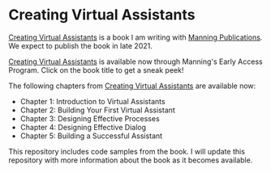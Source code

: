 # Creating Virtual Assistants

[Creating Virtual Assistants](https://www.manning.com/books/creating-virtual-assistants?utm_source=andrewrfreed&utm_medium=affiliate&utm_campaign=book_freed_creating_12_27_20&a_aid=andrewrfreed&a_bid=cc3c6977) is a book I am writing with [Manning Publications](https://www.manning.com/).  We expect to publish the book in late 2021.  

[Creating Virtual Assistants](https://www.manning.com/books/creating-virtual-assistants?utm_source=andrewrfreed&utm_medium=affiliate&utm_campaign=book_freed_creating_12_27_20&a_aid=andrewrfreed&a_bid=cc3c6977) is available now through Manning's Early Access Program.  Click on the book title to get a sneak peek!

The following chapters from [Creating Virtual Assistants](https://www.manning.com/books/creating-virtual-assistants?utm_source=andrewrfreed&utm_medium=affiliate&utm_campaign=book_freed_creating_12_27_20&a_aid=andrewrfreed&a_bid=cc3c6977) are available now:
* Chapter 1: Introduction to Virtual Assistants
* Chapter 2: Building Your First Virtual Assistant
* Chapter 3: Designing Effective Processes
* Chapter 4: Designing Effective Dialog
* Chapter 5: Building a Successful Assistant

This repository includes code samples from the book.  I will update this repository with more information about the book as it becomes available.
